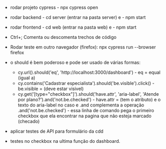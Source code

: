 - rodar projeto cypress - npx cypress open
- rodar backend - cd server (entrar na pasta server) e - npm start
- rodar frontend - cd web (entrar na pasta web) e - npm start

- Ctrl+; Comenta ou descomenta trechos de código
- Rodar teste em outro navegador (firefox): npx cypress run --browser firefox

- o should é bem poderoso e pode ser usado de várias formas:
    - cy.url().should('eq', 'http://localhost:3000/dashboard') - eq = equal (igual a)
    - cy.contains('Cadastrar especialista').should('be.visible').click() - be.visible = (deve estar visivel)
    - cy.get('[type="checkbox"]').should('have.attr', 'aria-label', 'Atende por plano?').and('not.be.checked') - have.attr = (tem o atributo) e o texto do aria-label no caso e .and complementa a operação .and('not.be.checked') - essa linha de comando pega o primeiro checkbox que ela encontrar na pagina que não esteja marcado (checado)

- aplicar testes de API para formulário da cdd

- testes no checkbox na ultima função do dashboard.